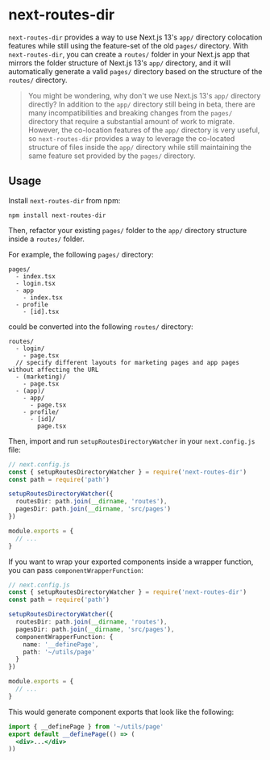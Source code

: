 # next-routes-dir

`next-routes-dir` provides a way to use Next.js 13's `app/` directory colocation features while still using the feature-set of the old `pages/` directory. With `next-routes-dir`, you can create a `routes/` folder in your Next.js app that mirrors the folder structure of Next.js 13's `app/` directory, and it will automatically generate a valid `pages/` directory based on the structure of the `routes/` directory.

> You might be wondering, why don't we use Next.js 13's `app/` directory directly? In addition to the `app/` directory still being in beta, there are many incompatibilities and breaking changes from the `pages/` directory that require a substantial amount of work to migrate. However, the co-location features of the `app/` directory is very useful, so `next-routes-dir` provides a way to leverage the co-located structure of files inside the `app/` directory while still maintaining the same feature set provided by the `pages/` directory.

## Usage

Install `next-routes-dir` from npm:

```
npm install next-routes-dir
```

Then, refactor your existing `pages/` folder to the `app/` directory structure inside a `routes/` folder.

For example, the following `pages/` directory:

```
pages/
  - index.tsx
  - login.tsx
  - app
    - index.tsx
  - profile
    - [id].tsx
```

could be converted into the following `routes/` directory:

```
routes/
  - login/
    - page.tsx
  // specify different layouts for marketing pages and app pages without affecting the URL
  - (marketing)/
    - page.tsx
  - (app)/
    - app/
      - page.tsx
    - profile/
      - [id]/
        page.tsx
```

Then, import and run `setupRoutesDirectoryWatcher` in your `next.config.js` file:

```ts
// next.config.js
const { setupRoutesDirectoryWatcher } = require('next-routes-dir')
const path = require('path')

setupRoutesDirectoryWatcher({
  routesDir: path.join(__dirname, 'routes'),
  pagesDir: path.join(__dirname, 'src/pages')
})

module.exports = {
  // ...
}
```

If you want to wrap your exported components inside a wrapper function, you can pass `componentWrapperFunction`:

```ts
// next.config.js
const { setupRoutesDirectoryWatcher } = require('next-routes-dir')
const path = require('path')

setupRoutesDirectoryWatcher({
  routesDir: path.join(__dirname, 'routes'),
  pagesDir: path.join(__dirname, 'src/pages'),
  componentWrapperFunction: {
    name: '__definePage',
    path: '~/utils/page'
  }
})

module.exports = {
  // ...
}
```

This would generate component exports that look like the following:

```jsx
import { __definePage } from '~/utils/page'
export default __definePage(() => (
  <div>...</div>
))
```
